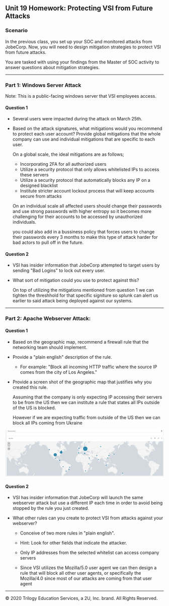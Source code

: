 ## Unit 19 Homework: Protecting VSI from Future Attacks

### Scenario

In the previous class,  you set up your SOC and monitored attacks from JobeCorp. Now, you will need to design mitigation strategies to protect VSI from future attacks. 

You are tasked with using your findings from the Master of SOC activity to answer questions about mitigation strategies.

---

### Part 1: Windows Server Attack

Note: This is a public-facing windows server that VSI employees access.
 
#### Question 1
- Several users were impacted during the attack on March 25th.
- Based on the attack signatures, what mitigations would you recommend to protect each user account? Provide global mitigations that the whole company can use and individual mitigations that are specific to each user.

  On a global scale, the ideal mitigations are as follows;
  - Incorporating 2FA for all authorized users
  - Utilize a security protocol that only allows whitelisted IPs to access these servers
  - Utilize a security protocol that automatically blocks any IP on a designed blacklist
  - Institute stricter account lockout process that will keep accounts secure from attacks

  On an individual scale all affected users should change their passwords and use strong passwords with higher entropy so it becomes more challenging for their accounts to be accessed by unauthorized individuals. 
  
  you could also add in a bussiness policy that forces users to change their passwords every 3 months to make this type of attack harder for bad actors to pull off in the future.

#### Question 2
- VSI has insider information that JobeCorp attempted to target users by sending "Bad Logins" to lock out every user.
- What sort of mitigation could you use to protect against this?

  On top of utilizing the mitigations mentioned from question 1 we can tighten the threshhold for that specific signiture so splunk can alert us earlier to said attack being deployed against our systems.

---

### Part 2: Apache Webserver Attack:

#### Question 1
- Based on the geographic map, recommend a firewall rule that the networking team should implement.
- Provide a "plain english" description of the rule.
  - For example: "Block all incoming HTTP traffic where the source IP comes from the city of Los Angeles."
- Provide a screen shot of the geographic map that justifies why you created this rule. 
  
  Assuming that the company is only expecting IP accessing their servers to be from the US then we can institute a rule that states all IPs outside of the US is blocked.

  However if we are expecting traffic from outside of the US then we can block all IPs coming from Ukraine

![Geolocation_Evidence](Images/Ukraine_evidence.png)

#### Question 2

- VSI has insider information that JobeCorp will launch the same webserver attack but use a different IP each time in order to avoid being stopped by the rule you just created.

- What other rules can you create to protect VSI from attacks against your webserver?
  - Conceive of two more rules in "plain english". 
  - Hint: Look for other fields that indicate the attacker.
  
  - Only IP addresses from the selected whitelist can access company servers
  - Since VSI utilizes the Mozilla/5.0 user agent we can then design a rule that will block all other user agents, or specifically the Mozilla/4.0 since most of our attacks are coming from that user agent
---

© 2020 Trilogy Education Services, a 2U, Inc. brand. All Rights Reserved.
